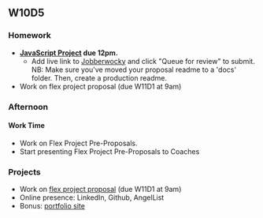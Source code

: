 ## W10D5
### Homework
* **[JavaScript Project][js-project] due 12pm.**
  * Add live link to [Jobberwocky][Jobberwocky] and click "Queue for review" to submit. NB: Make sure you've moved your proposal readme to a 'docs' folder. Then, create a production readme.
* Work on flex project proposal (due W11D1 at 9am)

### Afternoon

#### Work Time
* Work on Flex Project Pre-Proposals.
* Start presenting Flex Project Pre-Proposals to Coaches

### Projects
* Work on [flex project proposal][flex-sample-proposal] (due W11D1 at 9am)
* Online presence: LinkedIn, Github, AngelList
* Bonus: [portfolio site][portfolio]

<!-- LINKS -->
<!-- Job Search Projects -->
[js-project]: ../projects/js-project/js-project.md
[flex-project]: ../projects/flex-project/flex-project.md
[flex-sample-proposal]: ../projects/flex-project/flex-sample-proposal.md
[portfolio]: ../application-materials/portfolio/portfolio.md

<!-- Internal Resources -->
[Jobberwocky]: http://progress.appacademy.io/jobberwocky

<!-- Self Presentation -->
[personal-pitch]: ../soft-skills/interviewing/personal-pitch.md
[personal-pitch-video]: ../meta/app-academy/uploading-personal-pitch-video.md
